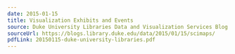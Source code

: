 ```yaml
---
date: 2015-01-15
title: Visualization Exhibits and Events
source: Duke University Libraries Data and Visualization Services Blog
sourceUrl: https://blogs.library.duke.edu/data/2015/01/15/scimaps/
pdfLink: 20150115-duke-university-libraries.pdf
---
```

